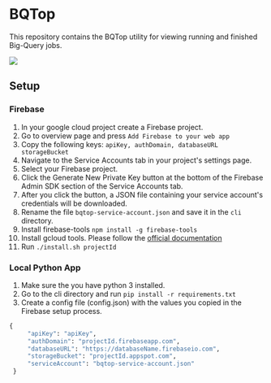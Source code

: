 # BQTop

This repository contains the BQTop utility for viewing running and finished Big-Query jobs.

![](BQTop.gif)

## Setup

### Firebase

1. In your google cloud project create a Firebase project.
2. Go to overview page and press `Add Firebase to your web app`
3. Copy the following keys: `apiKey, authDomain, databaseURL storageBucket`
4. Navigate to the Service Accounts tab in your project's settings page.
5. Select your Firebase project.
6. Click the Generate New Private Key button at the bottom of the Firebase Admin SDK section of the Service Accounts tab.
7. After you click the button, a JSON file containing your service account's credentials will be downloaded.
8. Rename the file `bqtop-service-account.json` and save it in the `cli` directory.
9. Install firebase-tools `npm install -g firebase-tools`
9. Install gcloud tools. Please follow the [official documentation](https://cloud.google.com/sdk/downloads)
10. Run `./install.sh projectId`

### Local Python App
1. Make sure the you have python 3 installed.
2. Go to the cli directory and run `pip install -r requirements.txt` 
3. Create a config file (config.json) with the values you copied in the Firebase setup process. 

```python
{
     "apiKey": "apiKey",
     "authDomain": "projectId.firebaseapp.com",
     "databaseURL": "https://databaseName.firebaseio.com",
     "storageBucket": "projectId.appspot.com",
     "serviceAccount": "bqtop-service-account.json"
 }
```
